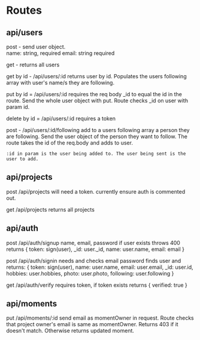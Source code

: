 # Routes

## api/users

post - send user object.   
    name: string, required
    email: string required

get - returns all users

get by id - /api/users/:id
    returns user by id.  Populates the users following array with user's name/s they are following.

put by id = /api/users/:id
    requires the req body _id to equal the id in the route.  Send the whole user object with put. Route checks _id on user with param id.

delete by id = /api/users/:id
    requires a token

post - /api/users/:id/following 
    add to a users following array a person they are following. Send the user object of the person they want to follow.  The route takes the id of the req.body and adds to user.

    :id in param is the user being added to. The user being sent is the user to add.

## api/projects

post   /api/projects
    will need a token. currently ensure auth is commented out.

get /api/projects
    returns all projects

## api/auth

post  /api/auth/signup
    name, email, password
    if user exists throws 400
    returns 
            {
                token: sign(user),
                _id: user._id,
                name: user.name,
                email: email
            }

post /api/auth/signin
    needs and checks email password
    finds user and returns:
        { 
            token: sign(user),
            name: user.name,
            email: user.email,
            _id: user.id,
            hobbies: user.hobbies,
            photo: user.photo,
            following: user.following
        }

get /api/auth/verify
    requires token, if token exists returns { verified: true }


## api/moments

put /api/moments/:id
    send email as momentOwner in request.  Route checks that project owner's email is same as momentOwner.  Returns 403 if it doesn't match.  Otherwise returns updated moment.
